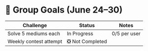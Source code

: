 # 🚀 Group Goals (June 24–30)

| Challenge                  | Status         | Notes        |
|---------------------------|----------------|--------------|
| Solve 5 mediums each      | In Progress    | 0/5 per user |
| Weekly contest attempt    | ❎ Not Completed |              |
